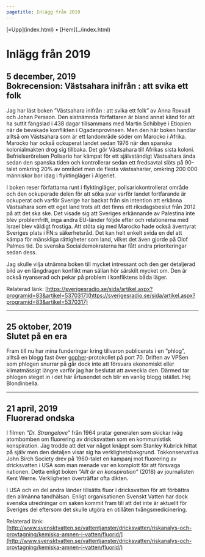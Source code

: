 ```yaml
---
pagetitle: Inlägg från 2019
---
```


<div id=main>

<div id=menu>[«Upp](index.html) • [Hem](../index.html)</div>

# Inlägg från 2019

## 5 december, 2019<br>Bokrecension: Västsahara inifrån : att svika ett folk

Jag har läst boken ”Västsahara inifrån : att svika ett folk” av Anna
Roxvall och Johan Persson. Den sistnämnda författaren är bland annat
känd för att ha suttit fängslad i 438 dagar tillsammans med Martin
Schibbye i Etiopien när de bevakade konflikten i Ogadenprovinsen. Men
den här boken handlar alltså om Västsahara som är ett landområde söder
om Marocko i Afrika. Marocko har också ockuperat landet sedan 1976 när
den spanska kolonialmakten drog sig tillbaka. Det gör Västsahara till
Afrikas sista koloni. Befrielserörelsen Polisario har kämpat för ett
självständigt Västsahara ända sedan den spanska tiden och kontrollerar
sedan ett fredsavtal slöts på 90-talet omkring 20% av området men de
flesta västsaharier, omkring 200 000 människor bor idag i
flyktingläger i Algeriet.

I boken reser författarna runt i flyktingläger, polisariokontrollerat
område och den ockuperade delen för att söka svar varför landet
fortfarande är ockuperat och varför Sverige har backat från sin
intention att erkänna Västsahara som ett eget land trots att det finns
ett riksdagsbeslut från 2012 på att det ska ske. Det visade sig att
Sveriges erkännande av Palestina inte blev problemfritt, inga andra
EU-länder följde efter och relationerna med Israel blev väldigt
frostiga. Att stöta sig med Marocko hade också äventyrat Sveriges
plats i FN:s säkerhetsråd. Det kan helt enkelt svida en del att kämpa
för mänskliga rättigheter som land, vilket det även gjorde på Olof
Palmes tid. De svenska Socialdemokraterna har fått andra
prioriteringar sedan dess.

Jag skulle vilja utnämna boken till mycket intressant och den ger
detaljerad bild av en långdragen konflikt man sällan hör särskilt
mycket om. Den är också nyanserad och pekar på problem i konfliktens
båda läger.

Relaterad länk: [https://sverigesradio.se/sida/artikel.aspx?programid=83&artikel=5370317](https://sverigesradio.se/sida/artikel.aspx?programid=83&artikel=5370317)

<hr>

## 25 oktober, 2019<br>Slutet på en era

Fram till nu har mina funderingar kring tillvaron publicerats i en
”phlog”, alltså en blogg fast över
[gopher](http://foldoc.org/gopher)-protokollet på port 70. Driften av
VPSen som phlogen snurrar på går dock inte att försvara ekonomiskt
eller klimatmässigt längre varför jag har beslutat att avveckla
den. Därmed tar phlogen steget in i det här årtusendet och blir en
vanlig blogg istället. Hej Blondinbella.

<hr>

## 21 april, 2019<br>Fluorerad ondska

I filmen *”Dr. Strangelove”* från 1964 pratar generalen som skickar iväg
atombomben om fluorering av dricksvatten som en kommunistisk konspiration.
Jag trodde att det var något knäppt som Stanley Kubrick hittat på själv
men den detaljen visar sig ha verklighetsbakgrund. Tokkonservativa John
Birch Society drev på 1960-talet en kampanj mot fluorering av dricksvatten
i USA som man menade var en komplott för att försvaga nationen. Detta enligt
boken *”Allt är en konspiration”* (2018) av journalisten Kent Werne.
Verkligheten överträffar ofta dikten.

I USA och en del andra länder tillsätts fluor i dricksvatten för att
förbättra den allmänna tandhälsan. Enligt organisationen Svenskt Vatten har
dock svenska utredningar om saken kommit fram till att det inte är aktuellt
för Sveriges del eftersom det skulle utgöra en otillåten tvångsmedicinering.

Relaterad länk: [http://www.svensktvatten.se/vattentjanster/dricksvatten/riskanalys-och-provtagning/kemiska-amnen-i-vatten/fluorid/](http://www.svensktvatten.se/vattentjanster/dricksvatten/riskanalys-och-provtagning/kemiska-amnen-i-vatten/fluorid/)

</div>